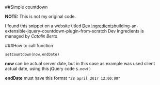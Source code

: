 ##Simple countdown

**NOTE:** This is not my original code. 

I found this snippet on a website titled [Dev Ingredients](http://devingredients.com/2011/11/)building-an-extensible-jquery-countdown-plugin-from-scratch
Dev Ingredients is managed by *Catalin Berta*. 

###How to call function

`setCountdown(now,endDate)`

**now** can be actual server date, but in this case as example was used client actual date, using this jQuery code `$.now()`

**endDate** must have this format `"28 april 2017 12:00:00"`